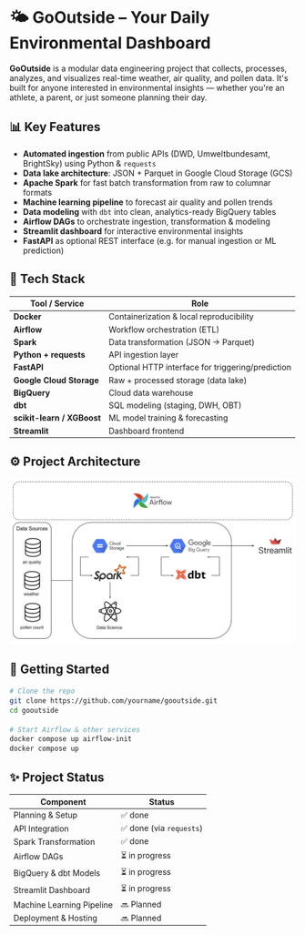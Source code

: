# 🌤️ GoOutside – Your Daily Environmental Dashboard

**GoOutside** is a modular data engineering project that collects, processes, analyzes, and visualizes real-time weather, air quality, and pollen data. It's built for anyone interested in environmental insights — whether you're an athlete, a parent, or just someone planning their day.



## 📊 Key Features

- **Automated ingestion** from public APIs (DWD, Umweltbundesamt, BrightSky) using Python & `requests`
- **Data lake architecture**: JSON + Parquet in Google Cloud Storage (GCS)
- **Apache Spark** for fast batch transformation from raw to columnar formats
- **Machine learning pipeline** to forecast air quality and pollen trends
- **Data modeling** with `dbt` into clean, analytics-ready BigQuery tables
- **Airflow DAGs** to orchestrate ingestion, transformation & modeling
- **Streamlit dashboard** for interactive environmental insights
- **FastAPI** as optional REST interface (e.g. for manual ingestion or ML prediction)



## 🧰 Tech Stack

| Tool / Service          | Role                                          |
|--------------------------|-----------------------------------------------|
| **Docker**              | Containerization & local reproducibility      |
| **Airflow**             | Workflow orchestration (ETL)                  |
| **Spark**               | Data transformation (JSON → Parquet)          |
| **Python + requests**   | API ingestion layer                           |
| **FastAPI**             | Optional HTTP interface for triggering/prediction |
| **Google Cloud Storage**| Raw + processed storage (data lake)           |
| **BigQuery**            | Cloud data warehouse                          |
| **dbt**                 | SQL modeling (staging, DWH, OBT)              |
| **scikit-learn / XGBoost** | ML model training & forecasting            |
| **Streamlit**           | Dashboard frontend                            |

## ⚙️ Project Architecture
![GoOutside Architecture](gooutside-architecture.png)


## 🚀 Getting Started

```bash
# Clone the repo
git clone https://github.com/yourname/gooutside.git
cd gooutside

# Start Airflow & other services
docker compose up airflow-init
docker compose up
```

## ✨ Project Status

| Component                | Status          |
|--------------------------|-----------------|
| Planning & Setup         | ✅ done          |
| API Integration          | ✅ done (via `requests`) |
| Spark Transformation     | ✅ done          |
| Airflow DAGs             | ⏳ in progress   |
| BigQuery & dbt Models    | ⏳ in progress   |
| Streamlit Dashboard      | ⏳ in progress   |
| Machine Learning Pipeline| 🔜 Planned       |
| Deployment & Hosting     | 🔜 Planned       |